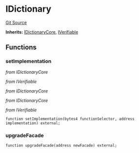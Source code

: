 # IDictionary
[Git Source](https://github.com/metacontract/mc/blob/b874bc295b567a7e9bd6d6c63dfe84df116a2f3a/src/devkit/Flattened.sol)

**Inherits:**
[IDictionaryCore](interface.IDictionaryCore.md), [IVerifiable](interface.IVerifiable.md)


## Functions
### setImplementation

*from IDictionaryCore*

*from IVerifiable*

*from IDictionaryCore*

*from IDictionaryCore*

*from IVerifiable*


```solidity
function setImplementation(bytes4 functionSelector, address implementation) external;
```

### upgradeFacade


```solidity
function upgradeFacade(address newFacade) external;
```

